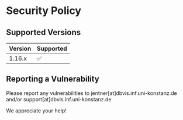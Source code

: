 # Security Policy

## Supported Versions

| Version | Supported          |
| ------- | ------------------ |
| 1.16.x   | :white_check_mark: |

## Reporting a Vulnerability

Please report any vulnerabilities to jentner[at]dbvis.inf.uni-konstanz.de and/or support[at]dbvis.inf.uni-konstanz.de

We appreciate your help!
